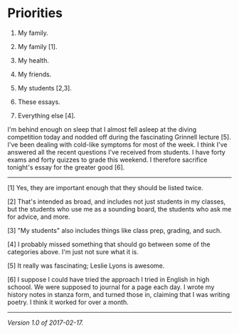 Priorities
==========

1. My family.

2. My family [1].

3. My health.

4. My friends.

5. My students [2,3].

6. These essays.

7. Everything else [4].

I'm behind enough on sleep that I almost fell asleep at the diving competition
today and nodded off during the fascinating Grinnell lecture [5].  I've been
dealing with cold-like symptoms for most of the week.  I think I've answered
all the recent questions I've received from students.  I have forty exams
and forty quizzes to grade this weekend.  I therefore sacrifice tonight's
essay for the greater good [6].

---

[1] Yes, they are important enough that they should be listed twice.

[2] That's intended as broad, and includes not just students in my classes,
but the students who use me as a sounding board, the students who ask me
for advice, and more.

[3] "My students" also includes things like class prep, grading, and such.

[4] I probably missed something that should go between some of the categories
above.  I'm just not sure what it is.

[5] It really was fascinating; Leslie Lyons is awesome.

[6] I suppose I could have tried the approach I tried in English in
high schoool.  We were supposed to journal for a page each day.  I wrote
my history notes in stanza form, and turned those in, claiming that I
was writing poetry.  I think it worked for over a month.  

---

*Version 1.0 of 2017-02-17.*

